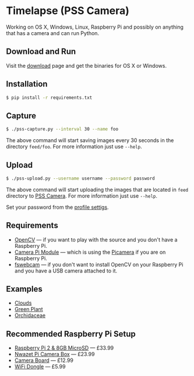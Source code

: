 Timelapse (PSS Camera)
======================

Working on OS X, Windows, Linux, Raspberry Pi and possibly on anything that has
a camera and can run Python.

Download and Run
----------------

Visit the [download](https://pss-camera.appspot.com/download/) page and get the
binaries for OS X or Windows.

Installation
------------

```bash
$ pip install -r requirements.txt
```

Capture
-------

```bash
$ ./pss-capture.py --interval 30 --name foo
```

The above command will start saving images every 30 seconds in the directory
`feed/foo`. For more information just use `--help`.


Upload
------

```bash
$ ./pss-upload.py --username username --password password
```

The above command will start uploading the images that are located in `feed`
directory to [PSS Camera](https://pss-camera.appspot.com). For more information
just use `--help`.

Set your password from the [profile settigs](https://pss-camera.appspot.com/profile/).

Requirements
------------

- [OpenCV](http://opencv.org/) — if you want to play with the source and you
  don't have a Raspberry Pi.
- [Camera Pi Module](https://www.raspberrypi.org/products/camera-module/) —
  which is using the [Picamera](https://github.com/waveform80/picamera) if you
  are on Raspberry Pi.
- [fswebcam](https://github.com/fsphil/fswebcam) — if you don't want to install
  OpenCV on your Raspberry Pi and you have a USB camera attached to it.

Examples
--------

- [Clouds](https://pss-camera.appspot.com/lipis/clouds/)
- [Green Plant](https://pss-camera.appspot.com/lipis/green-plant/)
- [Orchidaceae](https://pss-camera.appspot.com/lipis/orchidaceae/)

Recommended Raspberry Pi Setup
------------------------------
- [Raspberry Pi 2 & 8GB MicroSD](http://www.modmypi.com/raspberry-pi/rpi2-model-b/raspberry-pi-2-model-b-new-and-8gb-microsd-card-bundle) — £33.99
- [Nwazet Pi Camera Box](http://www.modmypi.com/raspberry-pi/camera/nwazet-pi-camera-box-bundle-case,-lens-and-wall-mount-b-plus) — £23.99
- [Camera Board](http://www.modmypi.com/raspberry-pi/camera/raspberry-pi-camera-board-5mp-1080p-v1.3) — £12.99
- [WiFi Dongle](http://www.modmypi.com/raspberry-pi/accessories/wifi-dongles/wifi-dongle-nano-usb) — £5.99